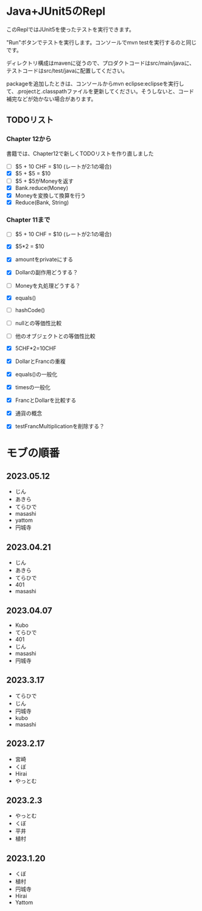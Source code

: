 # Java+JUnit5のRepl

このReplではJUnit5を使ったテストを実行できます。

"Run"ボタンでテストを実行します。コンソールでmvn testを実行するのと同じです。

ディレクトリ構成はmavenに従うので、プロダクトコードはsrc/main/javaに、テストコードはsrc/test/javaに配置してください。

packageを追加したときは、コンソールからmvn eclipse:eclipseを実行して、.projectと.classpathファイルを更新してください。そうしないと、コード補完などが効かない場合があります。

## TODOリスト

### Chapter 12から

書籍では、Chapter12で新しくTODOリストを作り直しました

- [ ] $5 + 10 CHF = $10 (レートが2:1の場合)
- [x] $5 + $5 = $10
- [ ] $5 + $5がMoneyを返す
- [x] Bank.reduce(Money)
- [x] Moneyを変換して換算を行う
- [x] Reduce(Bank, String)

### Chapter 11まで

- [ ] $5 + 10 CHF = $10 (レートが2:1の場合)
- [x] $5*2 = $10
- [x] amountをprivateにする
- [x] Dollarの副作用どうする？
- [ ] Moneyを丸処理どうする？
- [x] equals()
- [ ] hashCode()
- [ ] nullとの等価性比較
- [ ] 他のオブジェクトとの等価性比較
- [x] 5CHF*2=10CHF
- [x] DollarとFrancの重複
- [x] equals()の一般化
- [x] timesの一般化
- [x] FrancとDollarを比較する
- [x] 通貨の概念
- [x] testFrancMultiplicationを削除する？


# モブの順番

## 2023.05.12
- じん
- あきら
- てらひで
- masashi
- yattom
- 円城寺

## 2023.04.21
- じん
- あきら
- てらひで
- 401
- masashi

## 2023.04.07
- Kubo
- てらひで
- 401
- じん
- masashi
- 円城寺

## 2023.3.17
- てらひで
- じん
- 円城寺
- kubo
- masashi

## 2023.2.17
- 宮崎
- くぼ
- Hirai
- やっとむ

## 2023.2.3
- やっとむ
- くぼ
- 平井
- 植村

## 2023.1.20
- くぼ
- 植村
- 円城寺
- Hirai
- Yattom

